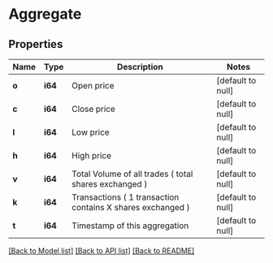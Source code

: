 # Aggregate

## Properties
Name | Type | Description | Notes
------------ | ------------- | ------------- | -------------
**o** | **i64** | Open price | [default to null]
**c** | **i64** | Close price | [default to null]
**l** | **i64** | Low price | [default to null]
**h** | **i64** | High price | [default to null]
**v** | **i64** | Total Volume of all trades ( total shares exchanged ) | [default to null]
**k** | **i64** | Transactions ( 1 transaction contains X shares exchanged ) | [default to null]
**t** | **i64** | Timestamp of this aggregation | [default to null]

[[Back to Model list]](../README.md#documentation-for-models) [[Back to API list]](../README.md#documentation-for-api-endpoints) [[Back to README]](../README.md)

